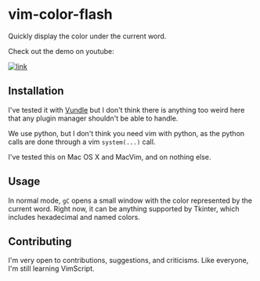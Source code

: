 # vim-color-flash

Quickly display the color under the current word.

Check out the demo on youtube:

[![link](http://img.youtube.com/vi/hjayIGM2GeI/0.jpg)](http://www.youtube.com/watch?v=hjayIGM2GeI)

## Installation

I've tested it with [Vundle](https://github.com/VundleVim/Vundle.vim) but I
don't think there is anything too weird here that any plugin manager shouldn't
be able to handle.

We use python, but I don't think you need vim with python, as the python calls
are done through a vim `system(...)` call.

I've tested this on Mac OS X and MacVim, and on nothing else.

## Usage

In normal mode, `gC` opens a small window with the color represented by the
current word.  Right now, it can be anything supported by Tkinter, which
includes hexadecimal and named colors.

## Contributing

I'm very open to contributions, suggestions, and criticisms.  Like everyone, I'm
still learning VimScript.
